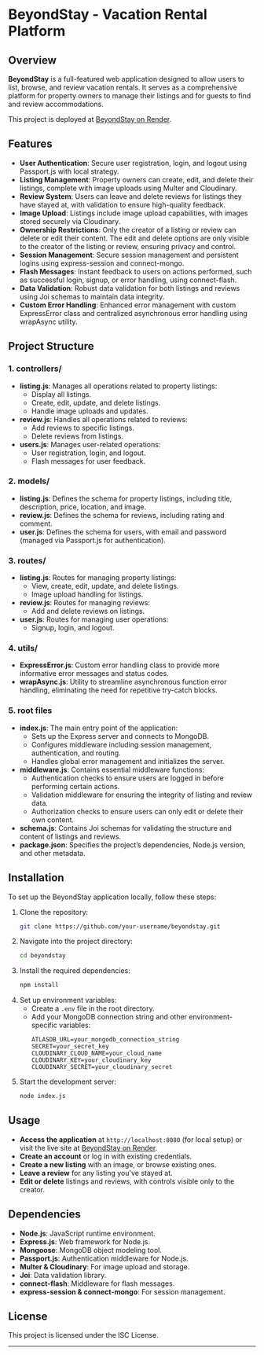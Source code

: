 
# BeyondStay - Vacation Rental Platform

## Overview

**BeyondStay** is a full-featured web application designed to allow users to list, browse, and review vacation rentals. It serves as a comprehensive platform for property owners to manage their listings and for guests to find and review accommodations.

This project is deployed at [BeyondStay on Render](https://beyondstay.onrender.com).

## Features

- **User Authentication**: Secure user registration, login, and logout using Passport.js with local strategy.
- **Listing Management**: Property owners can create, edit, and delete their listings, complete with image uploads using Multer and Cloudinary.
- **Review System**: Users can leave and delete reviews for listings they have stayed at, with validation to ensure high-quality feedback.
- **Image Upload**: Listings include image upload capabilities, with images stored securely via Cloudinary.
- **Ownership Restrictions**: Only the creator of a listing or review can delete or edit their content. The edit and delete options are only visible to the creator of the listing or review, ensuring privacy and control.
- **Session Management**: Secure session management and persistent logins using express-session and connect-mongo.
- **Flash Messages**: Instant feedback to users on actions performed, such as successful login, signup, or error handling, using connect-flash.
- **Data Validation**: Robust data validation for both listings and reviews using Joi schemas to maintain data integrity.
- **Custom Error Handling**: Enhanced error management with custom ExpressError class and centralized asynchronous error handling using wrapAsync utility.

## Project Structure

### 1. **controllers/**
   - **listing.js**: Manages all operations related to property listings:
     - Display all listings.
     - Create, edit, update, and delete listings.
     - Handle image uploads and updates.
   - **review.js**: Handles all operations related to reviews:
     - Add reviews to specific listings.
     - Delete reviews from listings.
   - **users.js**: Manages user-related operations:
     - User registration, login, and logout.
     - Flash messages for user feedback.

### 2. **models/**
   - **listing.js**: Defines the schema for property listings, including title, description, price, location, and image.
   - **review.js**: Defines the schema for reviews, including rating and comment.
   - **user.js**: Defines the schema for users, with email and password (managed via Passport.js for authentication).

### 3. **routes/**
   - **listing.js**: Routes for managing property listings:
     - View, create, edit, update, and delete listings.
     - Image upload handling for listings.
   - **review.js**: Routes for managing reviews:
     - Add and delete reviews on listings.
   - **user.js**: Routes for managing user operations:
     - Signup, login, and logout.

### 4. **utils/**
   - **ExpressError.js**: Custom error handling class to provide more informative error messages and status codes.
   - **wrapAsync.js**: Utility to streamline asynchronous function error handling, eliminating the need for repetitive try-catch blocks.

### 5. **root files**
   - **index.js**: The main entry point of the application:
     - Sets up the Express server and connects to MongoDB.
     - Configures middleware including session management, authentication, and routing.
     - Handles global error management and initializes the server.
   - **middleware.js**: Contains essential middleware functions:
     - Authentication checks to ensure users are logged in before performing certain actions.
     - Validation middleware for ensuring the integrity of listing and review data.
     - Authorization checks to ensure users can only edit or delete their own content.
   - **schema.js**: Contains Joi schemas for validating the structure and content of listings and reviews.
   - **package.json**: Specifies the project’s dependencies, Node.js version, and other metadata.

## Installation

To set up the BeyondStay application locally, follow these steps:

1. Clone the repository:
   ```bash
   git clone https://github.com/your-username/beyondstay.git
   ```
2. Navigate into the project directory:
   ```bash
   cd beyondstay
   ```
3. Install the required dependencies:
   ```bash
   npm install
   ```
4. Set up environment variables:
   - Create a `.env` file in the root directory.
   - Add your MongoDB connection string and other environment-specific variables:
     ```
     ATLASDB_URL=your_mongodb_connection_string
     SECRET=your_secret_key
     CLOUDINARY_CLOUD_NAME=your_cloud_name
     CLOUDINARY_KEY=your_cloudinary_key
     CLOUDINARY_SECRET=your_cloudinary_secret
     ```
5. Start the development server:
   ```bash
   node index.js
   ```

## Usage

- **Access the application** at `http://localhost:8080` (for local setup) or visit the live site at [BeyondStay on Render](https://beyondstay.onrender.com).
- **Create an account** or log in with existing credentials.
- **Create a new listing** with an image, or browse existing ones.
- **Leave a review** for any listing you've stayed at.
- **Edit or delete** listings and reviews, with controls visible only to the creator.

## Dependencies

- **Node.js**: JavaScript runtime environment.
- **Express.js**: Web framework for Node.js.
- **Mongoose**: MongoDB object modeling tool.
- **Passport.js**: Authentication middleware for Node.js.
- **Multer & Cloudinary**: For image upload and storage.
- **Joi**: Data validation library.
- **connect-flash**: Middleware for flash messages.
- **express-session & connect-mongo**: For session management.

## License

This project is licensed under the ISC License.

---

